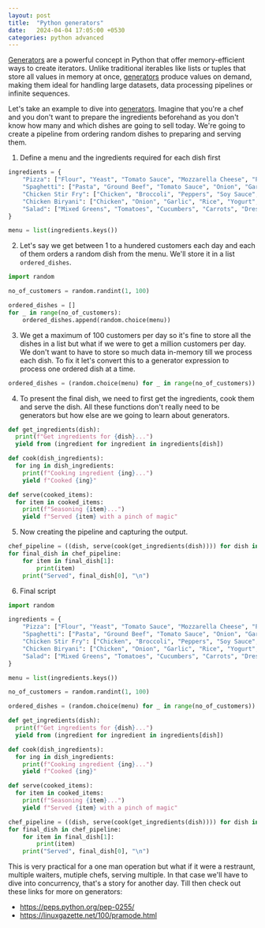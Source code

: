 ```yaml
---
layout: post
title:  "Python generators"
date:   2024-04-04 17:05:00 +0530
categories: python advanced
---
```


[Generators] are a powerful concept in Python that offer memory-efficient ways to create iterators. Unlike traditional iterables like lists or tuples that store all values in memory at once, [generators] produce values on demand, making them ideal for handling large datasets, data processing pipelines or infinite sequences.

Let's take an example to dive into [generators]. Imagine that you're a chef and you don't want to prepare the ingredients beforehand as you don't know how many and which dishes are going to sell today. We're going to create a pipeline from ordering random dishes to preparing and serving them.

1. Define a menu and the ingredients required for each dish first
  ```python
  ingredients = {
      "Pizza": ["Flour", "Yeast", "Tomato Sauce", "Mozzarella Cheese", "Pepperoni"],
      "Spaghetti": ["Pasta", "Ground Beef", "Tomato Sauce", "Onion", "Garlic"],
      "Chicken Stir Fry": ["Chicken", "Broccoli", "Peppers", "Soy Sauce", "Ginger", "Rice"],
      "Chicken Biryani": ["Chicken", "Onion", "Garlic", "Rice", "Yogurt", "Spices"],
      "Salad": ["Mixed Greens", "Tomatoes", "Cucumbers", "Carrots", "Dressing"]
  }

  menu = list(ingredients.keys())
  ```

2. Let's say we get between 1 to a hundered customers each day and each of them orders a random dish from the menu. We'll store it in a list `ordered_dishes`.
  ```python
  import random
  
  no_of_customers = random.randint(1, 100)

  ordered_dishes = []
  for _ in range(no_of_customers):
      ordered_dishes.append(random.choice(menu))
  ```

3. We get a maximum of 100 customers per day so it's fine to store all the dishes in a list but what if we were to get a million customers per day. We don't want to have to store so much data in-memory till we process each dish. To fix it let's convert this to a generator expression to process one ordered dish at a time.
  ```python
  ordered_dishes = (random.choice(menu) for _ in range(no_of_customers))
  ```

4. To present the final dish, we need to first get the ingredients, cook them and serve the dish. All these functions don't really need to be generators but how else are we going to learn about generators.
  ```python
  def get_ingredients(dish):
    print(f"Get ingredients for {dish}...")
    yield from (ingredient for ingredient in ingredients[dish])
  
  def cook(dish_ingredients):
    for ing in dish_ingredients:
      print(f"Cooking ingredient {ing}...")
      yield f"Cooked {ing}"
  
  def serve(cooked_items):
    for item in cooked_items:
      print(f"Seasoning {item}...")
      yield f"Served {item} with a pinch of magic"
  ```

5. Now creating the pipeline and capturing the output.
  ```python
  chef_pipeline = ((dish, serve(cook(get_ingredients(dish)))) for dish in ordered_dishes)
  for final_dish in chef_pipeline:
      for item in final_dish[1]:
          print(item)
      print("Served", final_dish[0], "\n")
  ```

6. Final script
  ```python
  import random
  
  ingredients = {
      "Pizza": ["Flour", "Yeast", "Tomato Sauce", "Mozzarella Cheese", "Pepperoni"],
      "Spaghetti": ["Pasta", "Ground Beef", "Tomato Sauce", "Onion", "Garlic"],
      "Chicken Stir Fry": ["Chicken", "Broccoli", "Peppers", "Soy Sauce", "Ginger", "Rice"],
      "Chicken Biryani": ["Chicken", "Onion", "Garlic", "Rice", "Yogurt", "Spices"],
      "Salad": ["Mixed Greens", "Tomatoes", "Cucumbers", "Carrots", "Dressing"]
  }
  
  menu = list(ingredients.keys())
  
  no_of_customers = random.randint(1, 100)
  
  ordered_dishes = (random.choice(menu) for _ in range(no_of_customers))
  
  def get_ingredients(dish):
    print(f"Get ingredients for {dish}...")
    yield from (ingredient for ingredient in ingredients[dish])
  
  def cook(dish_ingredients):
    for ing in dish_ingredients:
      print(f"Cooking ingredient {ing}...")
      yield f"Cooked {ing}"
  
  def serve(cooked_items):
    for item in cooked_items:
      print(f"Seasoning {item}...")
      yield f"Served {item} with a pinch of magic"
  
  chef_pipeline = ((dish, serve(cook(get_ingredients(dish)))) for dish in ordered_dishes)
  for final_dish in chef_pipeline:
      for item in final_dish[1]:
          print(item)
      print("Served", final_dish[0], "\n")
  ```

This is very practical for a one man operation but what if it were a restraunt, multiple waiters, mutiple chefs, serving multiple. In that case we'll have to dive into concurrency, that's a story for another day. Till then check out these links for more on generators:
- https://peps.python.org/pep-0255/
- https://linuxgazette.net/100/pramode.html

[generators]: https://wiki.python.org/moin/Generators
